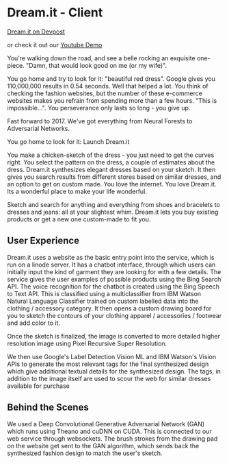
# Dream.it - Client

[Dream.it on Devpost](https://devpost.com/software/dream-it)

or check it out our [Youtube Demo](https://www.youtube.com/watch?v=zf9xuSoS1BY)

You're walking down the road, and see a belle rocking an exquisite one-piece. "Damn, that would look good on me (or my wife)".

You go home and try to look for it: "beautiful red dress". Google gives you 110,000,000 results in 0.54 seconds. Well that helped a lot. You think of checking the fashion websites, but the number of these e-commerce websites makes you refrain from spending more than a few hours. "This is impossible...". You perseverance only lasts so long - you give up.

Fast forward to 2017. We've got everything from Neural Forests to Adversarial Networks.

You go home to look for it: Launch Dream.it

You make a chicken-sketch of the dress - you just need to get the curves right. You select the pattern on the dress, a couple of estimates about the dress. Dream.it synthesizes elegant dresses based on your sketch. It then gives you search results from different stores based on similar dresses, and an option to get on custom made. You love the internet. You love Dream.it. Its a wonderful place to make your life wonderful.

Sketch and search for anything and everything from shoes and bracelets to dresses and jeans: all at your slightest whim. Dream.it lets you buy existing products or get a new one custom-made to fit you.

## User Experience

Dream.it uses a website as the basic entry point into the service, which is run on a linode server. It has a chatbot interface, through which users can initially input the kind of garment they are looking for with a few details. The service gives the user examples of possible products using the Bing Search API. The voice recognition for the chatbot is created using the Bing Speech to Text API. This is classified using a multiclassifier from IBM Watson Natural Language Classifier trained on custom labelled data into the clothing / accessory category. It then opens a custom drawing board for you to sketch the contours of your clothing apparel / accessories / footwear and add color to it.

Once the sketch is finalized, the image is converted to more detailed higher resolution image using Pixel Recursive Super Resolution.

We then use Google's Label Detection Vision ML and IBM Watson's Vision APIs to generate the most relevant tags for the final synthesized design which give additional textual details for the synthesized design.
The tags, in addition to the image itself are used to scour the web for similar dresses available for purchase

## Behind the Scenes

We used a Deep Convolutional Generative Adversarial Network (GAN) which runs using Theano and cuDNN on CUDA. This is connected to our web service through websockets. The brush strokes from the drawing pad on the website get sent to the GAN algorithm, which sends back the synthesized fashion design to match the user's sketch.
